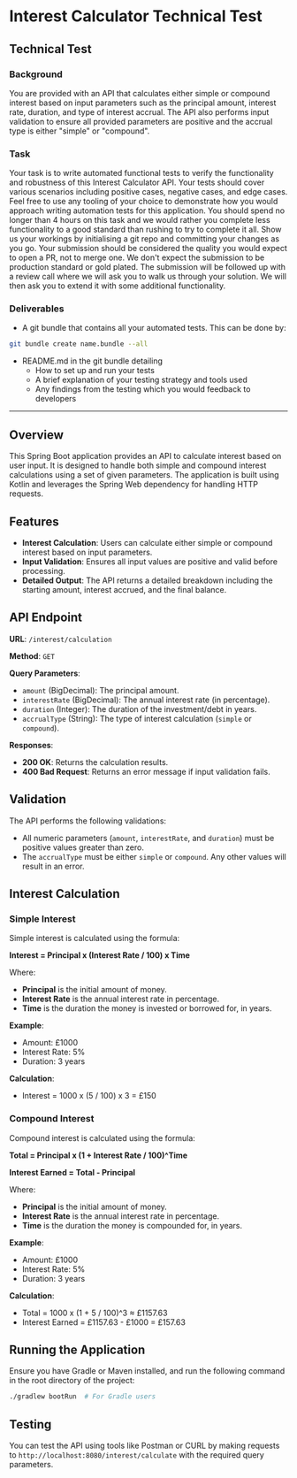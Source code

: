 # Interest Calculator Technical Test

## Technical Test

### Background

You are provided with an API that calculates either simple or compound interest based on input parameters such as the
principal amount, interest rate, duration, and type of interest accrual. The API also performs input validation to
ensure all provided parameters are positive and the accrual type is either "simple" or "compound".

### Task

Your task is to write automated functional tests to verify the functionality and robustness of this Interest Calculator
API. Your tests should cover various scenarios including positive cases, negative cases, and edge cases. Feel free to
use any tooling of your choice to demonstrate how you would approach writing automation tests for this application. You
should spend no longer than 4 hours on this task and we would rather you complete less functionality to a good standard
than rushing to try to complete it all. Show us your workings by initialising a git repo and committing your changes as
you go. Your submission should be considered the quality you would expect to open a PR, not to merge one. We don't
expect the submission to be production standard or gold plated. The submission will be followed up with a review call
where we will ask you to walk us through your solution. We will then ask you to extend it with some additional
functionality.

### Deliverables

- A git bundle that contains all your automated tests. This can be done by:

```bash
git bundle create name.bundle --all 
```

- README.md in the git bundle detailing
    - How to set up and run your tests
    - A brief explanation of your testing strategy and tools used
    - Any findings from the testing which you would feedback to developers

---

## Overview

This Spring Boot application provides an API to calculate interest based on user input. It is designed to handle both
simple and compound interest calculations using a set of given parameters. The application is built using Kotlin and
leverages the Spring Web dependency for handling HTTP requests.

## Features

- **Interest Calculation**: Users can calculate either simple or compound interest based on input parameters.
- **Input Validation**: Ensures all input values are positive and valid before processing.
- **Detailed Output**: The API returns a detailed breakdown including the starting amount, interest accrued, and the
  final balance.

## API Endpoint

**URL**: `/interest/calculation`

**Method**: `GET`

**Query Parameters**:

- `amount` (BigDecimal): The principal amount.
- `interestRate` (BigDecimal): The annual interest rate (in percentage).
- `duration` (Integer): The duration of the investment/debt in years.
- `accrualType` (String): The type of interest calculation (`simple` or `compound`).

**Responses**:

- **200 OK**: Returns the calculation results.
- **400 Bad Request**: Returns an error message if input validation fails.

## Validation

The API performs the following validations:

- All numeric parameters (`amount`, `interestRate`, and `duration`) must be positive values greater than zero.
- The `accrualType` must be either `simple` or `compound`. Any other values will result in an error.

## Interest Calculation

### Simple Interest

Simple interest is calculated using the formula:

**Interest = Principal x (Interest Rate / 100) x Time**

Where:

- **Principal** is the initial amount of money.
- **Interest Rate** is the annual interest rate in percentage.
- **Time** is the duration the money is invested or borrowed for, in years.

**Example**:

- Amount: £1000
- Interest Rate: 5%
- Duration: 3 years

**Calculation**:

- Interest = 1000 x (5 / 100) x 3 = £150

### Compound Interest

Compound interest is calculated using the formula:

**Total = Principal x (1 + Interest Rate / 100)^Time**

**Interest Earned = Total - Principal**

Where:

- **Principal** is the initial amount of money.
- **Interest Rate** is the annual interest rate in percentage.
- **Time** is the duration the money is compounded for, in years.

**Example**:

- Amount: £1000
- Interest Rate: 5%
- Duration: 3 years

**Calculation**:

- Total = 1000 x (1 + 5 / 100)^3 ≈ £1157.63
- Interest Earned = £1157.63 - £1000 = £157.63

## Running the Application

Ensure you have Gradle or Maven installed, and run the following command in the root directory of the project:

```bash
./gradlew bootRun  # For Gradle users
```

## Testing

You can test the API using tools like Postman or CURL by making requests to `http://localhost:8080/interest/calculate`
with the required query parameters.

